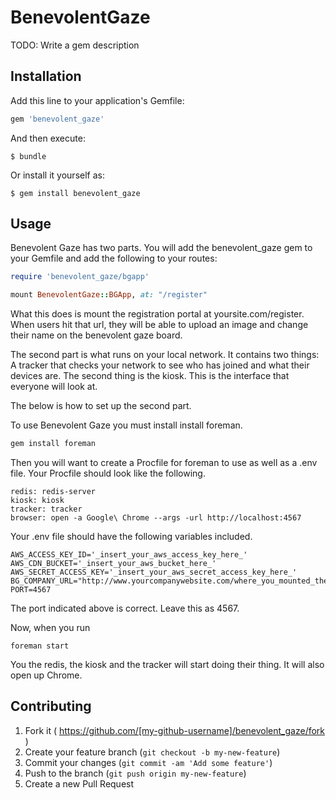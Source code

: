 # BenevolentGaze

TODO: Write a gem description

## Installation

Add this line to your application's Gemfile:

```ruby
gem 'benevolent_gaze'
```

And then execute:

    $ bundle

Or install it yourself as:

    $ gem install benevolent_gaze

## Usage
Benevolent Gaze has two parts. You will add the benevolent_gaze gem to your Gemfile and add the following to your routes:
```Ruby
require 'benevolent_gaze/bgapp'

mount BenevolentGaze::BGApp, at: "/register"
```
What this does is mount the registration portal at yoursite.com/register.
When users hit that url, they will be able to upload an image and change their name on the benevolent gaze board.

The second part is what runs on your local network.  It contains two things: A tracker that checks your network to see who has joined and what their devices are.
The second thing is the kiosk. This is the interface that everyone will look at.

The below is how to set up the second part.

To use Benevolent Gaze you must install install foreman.
```ruby
gem install foreman
```

Then you will want to create a Procfile for foreman to use as well as a .env file.
Your Procfile should look like the following.

```
redis: redis-server
kiosk: kiosk 
tracker: tracker 
browser: open -a Google\ Chrome --args -url http://localhost:4567
```

Your .env file should have the following variables included.

```
AWS_ACCESS_KEY_ID='_insert_your_aws_access_key_here_'
AWS_CDN_BUCKET='_insert_your_aws_bucket_here_'
AWS_SECRET_ACCESS_KEY='_insert_your_aws_secret_access_key_here_'
BG_COMPANY_URL="http://www.yourcompanywebsite.com/where_you_mounted_the_benevolent_gaze_app"
PORT=4567
```
The port indicated above is correct. Leave this as 4567.

Now, when you run 
```
foreman start
```
You the redis, the kiosk and the tracker will start doing their thing. It will also open up Chrome.

## Contributing

1. Fork it ( https://github.com/[my-github-username]/benevolent_gaze/fork )
2. Create your feature branch (`git checkout -b my-new-feature`)
3. Commit your changes (`git commit -am 'Add some feature'`)
4. Push to the branch (`git push origin my-new-feature`)
5. Create a new Pull Request
